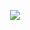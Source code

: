<div align = "center">

<p align="center">
    <a href="https://www.djsmusic.nl/">
        <img src="/img/banner.png" />
    </a>
</p>

</div>
